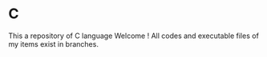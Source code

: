 # C
This a repository of C language
Welcome !
All codes and executable files of my items exist in branches.
